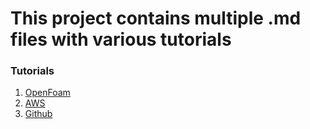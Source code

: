 # This project contains multiple .md files with various tutorials

### Tutorials

1. [OpenFoam](openfoam/openfoam.md)
2. [AWS](openfoam/AWS.md)
3. [Github](github/github.md)
